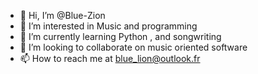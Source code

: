 - 👋 Hi, I’m @Blue-Zion
- 👀 I’m interested in Music and programming
- 🌱 I’m currently learning Python , and songwriting
- 💞️ I’m looking to collaborate on music oriented software
- 📫 How to reach me at blue_lion@outlook.fr

<!---
Blue-Zion/Blue-Zion is a ✨ special ✨ repository because its `README.md` (this file) appears on your GitHub profile.
You can click the Preview link to take a look at your changes.
--->
